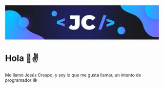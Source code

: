 ![Chido](src/images/rect846.png)
# Hola 👋✌
Me llamo Jesús Crespo, y soy lo que me gusta llamar, un intento de programador 😅
